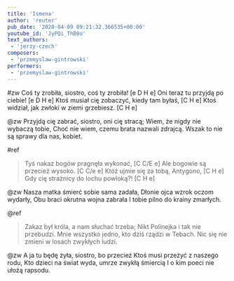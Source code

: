 ```yaml
---
title: 'Ismena'
author: 'reuter'
pub_date: '2020-04-09 09:21:32.366535+00:00'
youtube_id: 'JyPQi_ThB0o'
text_authors:
 - 'jerzy-czech'
composers:
 - 'przemyslaw-gintrowski'
performers:
 - 'przemyslaw-gintrowski'
---
```


#zw
Coś ty zrobiła, siostro, coś ty zrobiła! [e D H e]
Oni teraz tu przyjdą po ciebie! [e D H e]
Ktoś musiał cię zobaczyć, kiedy tam byłaś, [C H e]
Ktoś widział, jak zwłoki w ziemi grzebiesz. [C H e]

@zw
Przyjdą cię zabrać, siostro, oni cię stracą;
Wiem, że nigdy nie wybaczą tobie,
Choć nie wiem, czemu brata nazwali zdrajcą.
Wszak to nie są sprawy dla nas, kobiet.

#ref
>Tyś nakaz bogów pragnęła wykonać, [C C/E e]
>Ale bogowie są przecież wysoko. [C C/e e]
>Któż ujmie się za tobą, Antygono, [C H e]
>Gdy cię strażnicy do lochu powloką?! [C H e]

@zw
Nasza matka śmierć sobie sama zadała,
Dłonie ojca wzrok oczom wydarły,
Obu braci okrutna wojna zabrała
I tobie pilno do krainy zmarłych.

@ref
>Zakaz był króla, a nam słuchać trzeba;
>Nikt Polinejka i tak nie przebudzi.
>Mnie wszystko jedno, kto dziś rządzi w Tebach.
>Nic się nie zmieni w losach zwykłych ludzi.

@zw
A ja tu będę żyła, siostro, bo przecież
Ktoś musi przeżyć z naszego rodu,
Kto dzieci na świat wyda, umrze zwykłą śmiercią
I o kim poeci nie ułożą rapsodu.